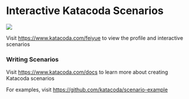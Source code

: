 # Interactive Katacoda Scenarios

[![](http://shields.katacoda.com/katacoda/feiyue/count.svg)](https://www.katacoda.com/feiyue "Get your profile on Katacoda.com")

Visit https://www.katacoda.com/feiyue to view the profile and interactive scenarios

### Writing Scenarios
Visit https://www.katacoda.com/docs to learn more about creating Katacoda scenarios

For examples, visit https://github.com/katacoda/scenario-example
